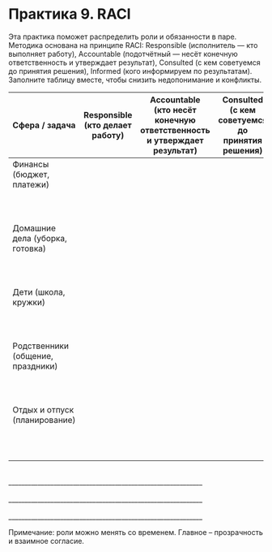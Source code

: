 # Практика 9. RACI

Эта практика поможет распределить роли и обязанности в паре. Методика основана на принципе RACI: Responsible (исполнитель — кто выполняет работу), Accountable (подотчётный — несёт конечную ответственность и утверждает результат), Consulted (с кем советуемся до принятия решения), Informed (кого информируем по результатам). Заполните таблицу вместе, чтобы снизить недопонимание и конфликты.

<style>
    table {
        width: 100%;
    }
</style>
| Сфера / задача | Responsible<br/>(кто делает работу) | Accountable<br/>(кто несёт конечную ответственность и утверждает результат) | Consulted<br/>(с кем советуемся до принятия решения) | Informed<br/>(кого информируем) |
|---|:--:|:--:|:--:|:--:|
| Финансы (бюджет, платежи)<br/><br/><br/><br/> |||||
| Домашние дела (уборка, готовка)<br/><br/><br/><br/> |||||
| Дети (школа, кружки)<br/><br/><br/><br/> |||||
| Родственники (общение, праздники)<br/><br/><br/><br/> |||||
| Отдых и отпуск (планирование)<br/><br/><br/><br/> |||||
||||||

<br/>
____________________________________________________________
<br/><br/>
____________________________________________________________
<br/><br/>
____________________________________________________________

Примечание: роли можно менять со временем. Главное – прозрачность и взаимное согласие.

<div style="page-break-after: always;"></div>